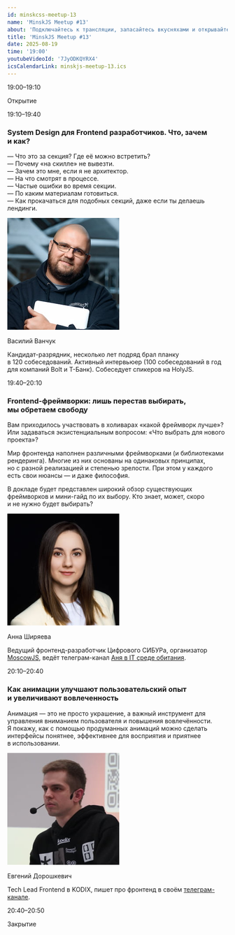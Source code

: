 ```yaml
---
id: minskcss-meetup-13
name: 'MinskJS Meetup #13'
about: 'Подключайтесь к трансляции, запасайтесь вкусняхами и открывайте чатик, чтобы общаться с другими зрителями и задавать вопросы нашим спикерам. Никаких регистраций, никаких надоедливых рассылок — просто приходите.'
title: 'MinskJS Meetup #13'
date: 2025-08-19
time: '19:00'
youtubeVideoId: '7JyODKQYRX4'
icsCalendarLink: minskjs-meetup-13.ics
---
```


<div class="event__talk">
    <p class="event__talk-time">19:00–19:10</p>
    <p class="event__talk-info">Открытие</p>
</div>

<div class="event__talk">
    <p class="event__talk-time">19:10–19:40</p>
    <h3 class="event__talk-title">System Design для Frontend разработчиков. Что, зачем и как?</h3>
    <div class="event__talk-info">
        <p>— Что это за секция? Где её можно встретить?<br>
    — Почему «на скилле» не вывезти.<br>
    — Зачем это мне, если я не архитектор.<br>
    — На что смотрят в процессе.<br>
    — Частые ошибки во время секции.<br>
    — По каким материалам готовиться.<br>
    — Как прокачаться для подобных секций, даже если ты делаешь лендинги.</p>
    </div>
    <img src="photos/vasiliy-vanchuk.jpg" alt="" class="event__speaker-photo">
    <p class="event__speaker">Василий Ванчук</p>
    <p class="event__talk-info">Кандидат-разрядник, несколько лет подряд брал планку в 120 собеседований. Активный интервьюер (100 собеседований в год для компаний Bolt и Т-Банк). Собеседует спикеров на HolyJS.</p>
</div>

<div class="event__talk">
    <p class="event__talk-time">19:40–20:10</p>
    <h3 class="event__talk-title">Frontend-фреймворки: лишь перестав выбирать, мы обретаем свободу</h3>
    <div class="event__talk-info">
        <p>Вам приходилось участвовать в холиварах «какой фреймворк лучше»? Или задаваться экзистенциальным вопросом: «Что выбрать для нового проекта»?</p>
        <p>Мир фронтенда наполнен различными фреймворками (и библиотеками рендеринга). Многие из них основаны на одинаковых принципах, но с разной реализацией и степенью зрелости. При этом у каждого есть свои нюансы — и даже философия.</p>
        <p>В докладе будет представлен широкий обзор существующих фреймворков и мини-гайд по их выбору. Кто знает, может, скоро и не нужно будет выбирать?</p>
    </div>
    <img src="photos/anna-shiryaeva.jpg" alt="" class="event__speaker-photo">
    <p class="event__speaker">Анна Ширяева</p>
    <p class="event__talk-info">Ведущий фронтенд-разработчик Цифрового СИБУРа, организатор <a href="https://moscowjs.org/" target="_blank" rel="noopener">MoscowJS</a>, ведёт телеграм-канал <a href="https://t.me/it_wildlife" target="_blank" rel="noopener">Аня в IT среде обитания</a>.</p>
</div>

<div class="event__talk">
    <p class="event__talk-time">20:10–20:40</p>
    <h3 class="event__talk-title">Как анимации улучшают пользовательский опыт и увеличивают вовлеченность</h3>
    <p class="event__talk-info">Анимация — это не просто украшение, а важный инструмент для управления вниманием пользователя и повышения вовлечённости. Я покажу, как с помощью продуманных анимаций можно сделать интерфейсы понятнее, эффективнее для восприятия и приятнее в использовании.</p>
    <img src="photos/evgeniy-doroshkevich.jpg" alt="" class="event__speaker-photo">
    <p class="event__speaker">Евгений Дорошкевич</p>
    <p class="event__talk-info">Tech Lead Frontend в KODIX, пишет про фронтенд в своём <a href="https://t.me/DoroshkevichFrontend" target="_blank" rel="noopener">телеграм-канале</a>.</p>
</div>

<div class="event__talk">
    <p class="event__talk-time">20:40–20:50</p>
    <p class="event__talk-info">Закрытие</p>
</div>
